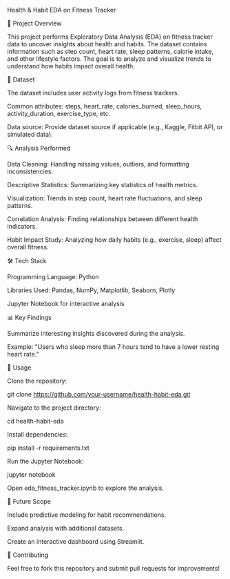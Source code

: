Health & Habit EDA on Fitness Tracker

📌 Project Overview

This project performs Exploratory Data Analysis (EDA) on fitness tracker data to uncover insights about health and habits. The dataset contains information such as step count, heart rate, sleep patterns, calorie intake, and other lifestyle factors. The goal is to analyze and visualize trends to understand how habits impact overall health.

📂 Dataset

The dataset includes user activity logs from fitness trackers.

Common attributes: steps, heart_rate, calories_burned, sleep_hours, activity_duration, exercise_type, etc.

Data source: Provide dataset source if applicable (e.g., Kaggle, Fitbit API, or simulated data).

🔍 Analysis Performed

Data Cleaning: Handling missing values, outliers, and formatting inconsistencies.

Descriptive Statistics: Summarizing key statistics of health metrics.

Visualization: Trends in step count, heart rate fluctuations, and sleep patterns.

Correlation Analysis: Finding relationships between different health indicators.

Habit Impact Study: Analyzing how daily habits (e.g., exercise, sleep) affect overall fitness.

🛠️ Tech Stack

Programming Language: Python

Libraries Used: Pandas, NumPy, Matplotlib, Seaborn, Plotly

Jupyter Notebook for interactive analysis

📊 Key Findings

Summarize interesting insights discovered during the analysis.

Example: "Users who sleep more than 7 hours tend to have a lower resting heart rate."

📜 Usage

Clone the repository:

git clone https://github.com/your-username/health-habit-eda.git

Navigate to the project directory:

cd health-habit-eda

Install dependencies:

pip install -r requirements.txt

Run the Jupyter Notebook:

jupyter notebook

Open eda_fitness_tracker.ipynb to explore the analysis.

🚀 Future Scope

Include predictive modeling for habit recommendations.

Expand analysis with additional datasets.

Create an interactive dashboard using Streamlit.

🤝 Contributing

Feel free to fork this repository and submit pull requests for improvements!

